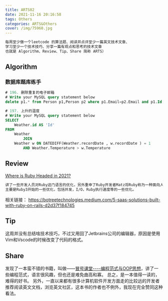 ```yaml
---
title: ARTS02
date: 2021-11-16 20:16:58
tags: Others
categories: ARTS&Others
cover: /img/75960.jpg
---
```

```tex
每周至少做一个leetcode 的算法题、阅读并点评至少一篇英文技术文章、
学习至少一个技术技巧、分享一篇有观点和思考的技术文章
也就是 Algorithm、Review、Tip、Share 简称 ARTS）
```
## Algorithm
### 数据库题库练手
```sql
# 196. 删除重复的电子邮箱
# Write your MySQL query statement below
delete p1.* from Person p1,Person p2 where p1.Email=p2.Email and p1.Id > p2.Id;
```
```sql
# 197. 上升的温度
# Write your MySQL query statement below
SELECT
    Weather.id AS 'Id'
FROM
    Weather
        JOIN
    Weather w ON DATEDIFF(Weather.recordDate , w.recordDate ) = 1
        AND Weather.Temperature > w.Temperature
```
## Review
[Where is Ruby Headed in 2021?](https://bignerdranch.com/blog/where-is-ruby-headed-in-2021/)
```tex
讲了一些开发人员对Ruby这门语言的优化，另外重申了Ruby开发者Matz将Ruby称为一种面向人类的语言。
主要是Ruby3开始的一些优化，包括并发，I/O，Ruby执行速度等的一些优化。
```
相关链接：
https://botreetechnologies.medium.com/5-saas-solutions-built-with-ruby-on-rails-d2d37f184745
## Tip
这周并没有总结啥技术技巧，不过又用回了Jetbrains公司的编辑器，原因是使用Vim和Vscode的时候改变了代码的格式。
## Share
发现了一本蛮不错的书籍，叫做——[冒号课堂----编程范式与OOP思想](https://book.douban.com/subject/4031906/)，讲了一些编程范式，语言很风趣，但也还是难免曲高和寡。
总之，是一本值得一读的，难得的好书。
另外，一直以来都有很多计算机软件开发方面走的比较远的开发者推荐阅读英文文档，浏览英文社区，这本书的作者也不例外，我现在完全赞同这种看法。
